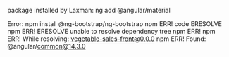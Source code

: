 package installed by Laxman:
ng add @angular/material

Error:
npm install @ng-bootstrap/ng-bootstrap 
npm ERR! code ERESOLVE
npm ERR! ERESOLVE unable to resolve dependency tree
npm ERR!
npm ERR! While resolving: vegetable-sales-front@0.0.0
npm ERR! Found: @angular/common@14.3.0

